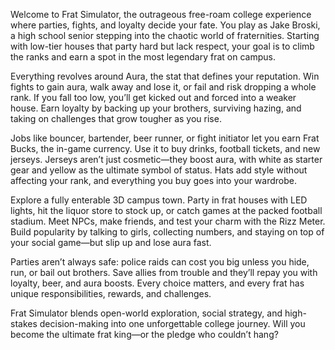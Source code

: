 Welcome to Frat Simulator, the outrageous free-roam college experience where parties, fights, and loyalty decide your fate. You play as Jake Broski, a high school senior stepping into the chaotic world of fraternities. Starting with low-tier houses that party hard but lack respect, your goal is to climb the ranks and earn a spot in the most legendary frat on campus.

Everything revolves around Aura, the stat that defines your reputation. Win fights to gain aura, walk away and lose it, or fail and risk dropping a whole rank. If you fall too low, you’ll get kicked out and forced into a weaker house. Earn loyalty by backing up your brothers, surviving hazing, and taking on challenges that grow tougher as you rise.

Jobs like bouncer, bartender, beer runner, or fight initiator let you earn Frat Bucks, the in-game currency. Use it to buy drinks, football tickets, and new jerseys. Jerseys aren’t just cosmetic—they boost aura, with white as starter gear and yellow as the ultimate symbol of status. Hats add style without affecting your rank, and everything you buy goes into your wardrobe.

Explore a fully enterable 3D campus town. Party in frat houses with LED lights, hit the liquor store to stock up, or catch games at the packed football stadium. Meet NPCs, make friends, and test your charm with the Rizz Meter. Build popularity by talking to girls, collecting numbers, and staying on top of your social game—but slip up and lose aura fast.

Parties aren’t always safe: police raids can cost you big unless you hide, run, or bail out brothers. Save allies from trouble and they’ll repay you with loyalty, beer, and aura boosts. Every choice matters, and every frat has unique responsibilities, rewards, and challenges.

Frat Simulator blends open-world exploration, social strategy, and high-stakes decision-making into one unforgettable college journey. Will you become the ultimate frat king—or the pledge who couldn’t hang?
